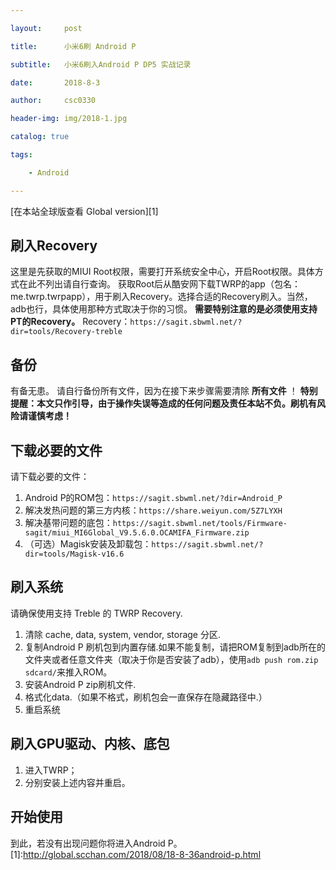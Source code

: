 ```yaml
---

layout:     post

title:      小米6刷 Android P

subtitle:   小米6刷入Android P DP5 实战记录

date:       2018-8-3

author:     csc0330

header-img: img/2018-1.jpg

catalog: true

tags:

    - Android

---
```

[在本站全球版查看 Global version][1]
## 刷入Recovery ##
这里是先获取的MIUI Root权限，需要打开系统安全中心，开启Root权限。具体方式在此不列出请自行查询。
获取Root后从酷安网下载TWRP的app（包名：me.twrp.twrpapp），用于刷入Recovery。选择合适的Recovery刷入。当然，adb也行，具体使用那种方式取决于你的习惯。
**需要特别注意的是必须使用支持PT的Recovery。**
Recovery：`https://sagit.sbwml.net/?dir=tools/Recovery-treble`

## 备份 ##
有备无患。
请自行备份所有文件，因为在接下来步骤需要清除 **所有文件** ！
**特别提醒：本文只作引导，由于操作失误等造成的任何问题及责任本站不负。刷机有风险请谨慎考虑！**

## 下载必要的文件 ##
请下载必要的文件：
1. Android P的ROM包：`https://sagit.sbwml.net/?dir=Android_P`
2. 解决发热问题的第三方内核：`https://share.weiyun.com/5Z7LYXH`
3. 解决基带问题的底包：`https://sagit.sbwml.net/tools/Firmware-sagit/miui_MI6Global_V9.5.6.0.OCAMIFA_Firmware.zip`
4. （可选）Magisk安装及卸载包：`https://sagit.sbwml.net/?dir=tools/Magisk-v16.6`

## 刷入系统 ##
请确保使用支持 Treble 的 TWRP Recovery.
1. 清除 cache, data, system, vendor, storage 分区.
2. 复制Android P 刷机包到内置存储.如果不能复制，请把ROM复制到adb所在的文件夹或者任意文件夹（取决于你是否安装了adb），使用`adb push rom.zip sdcard/`来推入ROM。
3. 安装Android P zip刷机文件.
4. 格式化data.（如果不格式，刷机包会一直保存在隐藏路径中.）
5. 重启系统

## 刷入GPU驱动、内核、底包 ##
1. 进入TWRP；
2. 分别安装上述内容并重启。

## 开始使用 ##
到此，若没有出现问题你将进入Android P。
[1]:http://global.scchan.com/2018/08/18-8-36android-p.html
